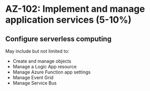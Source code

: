 # AZ-102: Implement and manage application services (5-10%)
## Configure serverless computing
May include but not limited to:
* Create and manage objects
* Manage a Logic App resource
* Manage Azure Function app settings
* Manage Event Grid
* Manage Service Bus